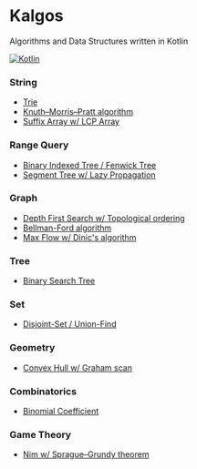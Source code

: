 # Kalgos
Algorithms and Data Structures written in Kotlin

[![Kotlin](https://img.shields.io/badge/kotlin-1.3.41-blue.svg)](http://kotlinlang.org)

### String

- [Trie](https://github.com/andrewass/kalgos/blob/master/src/main/kotlin/datastructures/string/Trie.kt)
- [Knuth–Morris–Pratt algorithm](https://github.com/andrewass/kalgos/blob/master/src/main/kotlin/algorithms/string/KmpAlgorithm.kt)
- [Suffix Array w/ LCP Array](https://github.com/andrewass/kalgos/blob/master/src/main/kotlin/datastructures/string/SuffixArray.kt)

### Range Query

- [Binary Indexed Tree / Fenwick Tree](https://github.com/andrewass/kalgos/blob/master/src/main/kotlin/datastructures/rangequeries/BinaryIndexedTree.kt)
- [Segment Tree w/ Lazy Propagation](https://github.com/andrewass/kalgos/blob/master/src/main/kotlin/datastructures/rangequeries/SegmentTreeLazyProp.kt)

### Graph

- [Depth First Search w/ Topological ordering](https://github.com/andrewass/kalgos/blob/master/src/main/kotlin/algorithms/graph/DepthFirstSearch.kt)
- [Bellman-Ford algorithm](https://github.com/andrewass/kalgos/blob/master/src/main/kotlin/algorithms/graph/shortestpath/BellmanFord.kt)
- [Max Flow w/ Dinic's algorithm](https://github.com/andrewass/kalgos/blob/master/src/main/kotlin/algorithms/flow/DinicsAlgorithm.kt)

### Tree

- [Binary Search Tree](https://github.com/andrewass/kalgos/blob/master/src/main/kotlin/datastructures/tree/BinarySearchTree.kt)

### Set

- [Disjoint-Set / Union-Find](https://github.com/andrewass/kalgos/blob/master/src/main/kotlin/datastructures/set/DisjointSet.kt)

### Geometry

- [Convex Hull w/ Graham scan](https://github.com/andrewass/kalgos/blob/master/src/main/kotlin/algorithms/geometry/ConvexHull.kt)

### Combinatorics

- [Binomial Coefficient]()

### Game Theory

- [Nim w/ Sprague–Grundy theorem ]()

